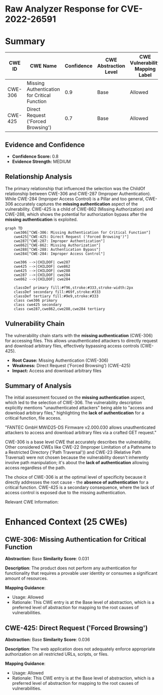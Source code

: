 # Raw Analyzer Response for CVE-2022-26591

# Summary
| CWE ID | CWE Name | Confidence | CWE Abstraction Level | CWE Vulnerability Mapping Label | CWE-Vulnerability Mapping Notes |
|---|---|---|---|---|---|
| CWE-306 | Missing Authentication for Critical Function | 0.9 | Base | Allowed | Primary CWE |
| CWE-425 | Direct Request ('Forced Browsing') | 0.7 | Base | Allowed | Secondary Candidate |

## Evidence and Confidence

*   **Confidence Score:** 0.8
*   **Evidence Strength:** MEDIUM

## Relationship Analysis
The primary relationship that influenced the selection was the ChildOf relationship between CWE-306 and CWE-287 (Improper Authentication). While CWE-284 (Improper Access Control) is a Pillar and too general, CWE-306 accurately captures the **missing authentication** aspect of the vulnerability. CWE-425 is a child of CWE-862 (Missing Authorization) and CWE-288, which shows the potential for authorization bypass after the **missing authentication** is exploited.

```mermaid
graph TD
    cwe306["CWE-306: Missing Authentication for Critical Function"]
    cwe425["CWE-425: Direct Request ('Forced Browsing')"]
    cwe287["CWE-287: Improper Authentication"]
    cwe862["CWE-862: Missing Authorization"]
    cwe288["CWE-288: Authentication Bypass"]
    cwe284["CWE-284: Improper Access Control"]
    
    cwe306 -->|CHILDOF| cwe287
    cwe425 -->|CHILDOF| cwe862
    cwe425 -->|CHILDOF| cwe288
    cwe287 -->|CHILDOF| cwe284
    cwe862 -->|CHILDOF| cwe284
    
    classDef primary fill:#f96,stroke:#333,stroke-width:2px
    classDef secondary fill:#69f,stroke:#333
    classDef tertiary fill:#9e9,stroke:#333
    class cwe306 primary
    class cwe425 secondary
    class cwe287,cwe862,cwe288,cwe284 tertiary
```

## Vulnerability Chain
The vulnerability chain starts with the **missing authentication** (CWE-306) for accessing files. This allows unauthenticated attackers to directly request and download arbitrary files, effectively bypassing access controls (CWE-425).
  - **Root Cause:** Missing Authentication (CWE-306)
  - **Weakness:** Direct Request ('Forced Browsing') (CWE-425)
  - **Impact:** Access and download arbitrary files

## Summary of Analysis
The initial assessment focused on the **missing authentication** aspect, which led to the selection of CWE-306. The vulnerability description explicitly mentions "unauthenticated attackers" being able to "access and download arbitrary files," highlighting the **lack of authentication** for a critical function, file access.

"FANTEC GmbH MWiD25-DS Firmware v2.000.030 allows unauthenticated attackers to access and download arbitrary files via a crafted GET request."

CWE-306 is a base level CWE that accurately describes the vulnerability. Other considered CWEs like CWE-22 (Improper Limitation of a Pathname to a Restricted Directory ('Path Traversal')) and CWE-23 (Relative Path Traversal) were not chosen because the vulnerability doesn't inherently involve path manipulation; it's about the **lack of authentication** allowing access regardless of the path.

The choice of CWE-306 is at the optimal level of specificity because it directly addresses the root cause - the **absence of authentication** for a critical function. CWE-425 is a secondary consequence, where the lack of access control is exposed due to the missing authentication.

Relevant CWE Information:

# Enhanced Context (25 CWEs)

## CWE-306: Missing Authentication for Critical Function
**Abstraction:** Base
**Similarity Score**: 0.031

**Description**:
The product does not perform any authentication for functionality that requires a provable user identity or consumes a significant amount of resources.

**Mapping Guidance**:
- Usage: Allowed
- Rationale: This CWE entry is at the Base level of abstraction, which is a preferred level of abstraction for mapping to the root causes of vulnerabilities.
## CWE-425: Direct Request ('Forced Browsing')
**Abstraction:** Base
**Similarity Score**: 0.036

**Description**:
The web application does not adequately enforce appropriate authorization on all restricted URLs, scripts, or files.

**Mapping Guidance**:
- Usage: Allowed
- Rationale: This CWE entry is at the Base level of abstraction, which is a preferred level of abstraction for mapping to the root causes of vulnerabilities.